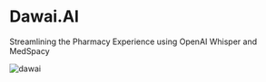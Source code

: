 # Dawai.AI
Streamlining the Pharmacy Experience using OpenAI Whisper and MedSpacy<br />


![dawai](https://github.com/RayyanMinhaj/Dawai.AI/assets/81464495/cb237c52-0fa9-492f-a212-a7c289c5c939)
